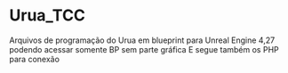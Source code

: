 # Urua_TCC
Arquivos de programação do Urua em blueprint para Unreal Engine 4,27 podendo acessar somente BP  sem parte gráfica
E segue também os PHP para conexão
